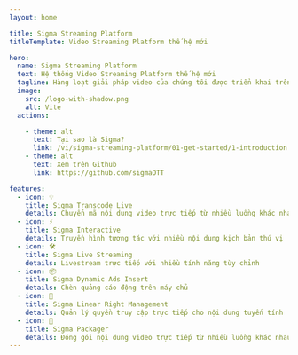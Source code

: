 ```yaml
---
layout: home

title: Sigma Streaming Platform
titleTemplate: Video Streaming Platform thế hệ mới

hero:
  name: Sigma Streaming Platform
  text: Hệ thống Video Streaming Platform thế hệ mới
  tagline: Hàng loạt giải pháp video của chúng tôi được triển khai trên toàn cầu tại các doanh nghiệp, công ty truyền thông, nhà cung cấp dịch vụ, tận dụng video để dạy, học, giao tiếp, cộng tác và giải trí.
  image:
    src: /logo-with-shadow.png
    alt: Vite
  actions:

    - theme: alt
      text: Tại sao là Sigma?
      link: /vi/sigma-streaming-platform/01-get-started/1-introduction
    - theme: alt
      text: Xem trên Github
      link: https://github.com/sigmaOTT

features:
  - icon: 💡
    title: Sigma Transcode Live
    details: Chuyển mã nội dung video trực tiếp từ nhiều luồng khác nhau
  - icon: ⚡️
    title: Sigma Interactive
    details: Truyền hình tương tác với nhiều nội dung kịch bản thú vị
  - icon: 🛠️
    title: Sigma Live Streaming
    details: Livestream trực tiếp với nhiều tính năng tùy chỉnh
  - icon: 📦
    title: Sigma Dynamic Ads Insert
    details: Chèn quảng cáo động trên máy chủ
  - icon: 🔩
    title: Sigma Linear Right Management
    details: Quản lý quyền truy cập trực tiếp cho nội dung tuyến tính
  - icon: 🔑
    title: Sigma Packager
    details: Đóng gói nội dung video trực tiếp từ nhiều luồng khác nhau
---
```

